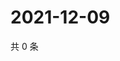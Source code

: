 # 2021-12-09

共 0 条

<!-- BEGIN WEIBO -->
<!-- 最后更新时间 Thu Dec 09 2021 04:12:44 GMT+0800 (China Standard Time) -->

<!-- END WEIBO -->
